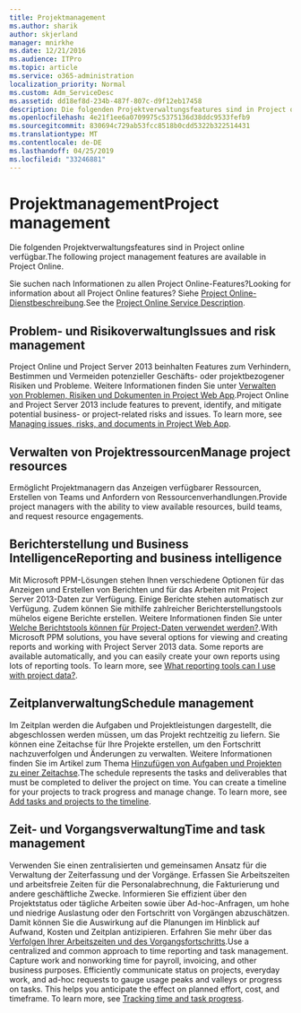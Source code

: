 ```yaml
---
title: Projektmanagement
ms.author: sharik
author: skjerland
manager: mnirkhe
ms.date: 12/21/2016
ms.audience: ITPro
ms.topic: article
ms.service: o365-administration
localization_priority: Normal
ms.custom: Adm_ServiceDesc
ms.assetid: dd18ef8d-234b-487f-807c-d9f12eb17458
description: Die folgenden Projektverwaltungsfeatures sind in Project online verfügbar.
ms.openlocfilehash: 4e21f1ee6a0709975c5375136d38ddc9533fefb9
ms.sourcegitcommit: 830694c729ab53fcc8518b0cdd5322b322514431
ms.translationtype: MT
ms.contentlocale: de-DE
ms.lasthandoff: 04/25/2019
ms.locfileid: "33246881"
---
```

# <a name="project-management"></a><span data-ttu-id="f77f6-103">Projektmanagement</span><span class="sxs-lookup"><span data-stu-id="f77f6-103">Project management</span></span>

<span data-ttu-id="f77f6-104">Die folgenden Projektverwaltungsfeatures sind in Project online verfügbar.</span><span class="sxs-lookup"><span data-stu-id="f77f6-104">The following project management features are available in Project Online.</span></span>
  
<span data-ttu-id="f77f6-105">Sie suchen nach Informationen zu allen Project Online-Features?</span><span class="sxs-lookup"><span data-stu-id="f77f6-105">Looking for information about all Project Online features?</span></span> <span data-ttu-id="f77f6-106">Siehe [Project Online-Dienstbeschreibung](project-online-service-description.md).</span><span class="sxs-lookup"><span data-stu-id="f77f6-106">See the [Project Online Service Description](project-online-service-description.md).</span></span>
  
## <a name="issues-and-risk-management"></a><span data-ttu-id="f77f6-107">Problem- und Risikoverwaltung</span><span class="sxs-lookup"><span data-stu-id="f77f6-107">Issues and risk management</span></span>
<span data-ttu-id="f77f6-108"><a name="bkmk_IssuesRiskManagement"> </a></span><span class="sxs-lookup"><span data-stu-id="f77f6-108"></span></span>

<span data-ttu-id="f77f6-p102">Project Online und Project Server 2013 beinhalten Features zum Verhindern, Bestimmen und Vermeiden potenzieller Geschäfts- oder projektbezogener Risiken und Probleme. Weitere Informationen finden Sie unter [Verwalten von Problemen, Risiken und Dokumenten in Project Web App](https://go.microsoft.com/fwlink/?LinkId=402634).</span><span class="sxs-lookup"><span data-stu-id="f77f6-p102">Project Online and Project Server 2013 include features to prevent, identify, and mitigate potential business- or project-related risks and issues. To learn more, see [Managing issues, risks, and documents in Project Web App](https://go.microsoft.com/fwlink/?LinkId=402634).</span></span>
  
## <a name="manage-project-resources"></a><span data-ttu-id="f77f6-111">Verwalten von Projektressourcen</span><span class="sxs-lookup"><span data-stu-id="f77f6-111">Manage project resources</span></span>
<span data-ttu-id="f77f6-112"><a name="bkmk_ManageProjectResources"> </a></span><span class="sxs-lookup"><span data-stu-id="f77f6-112"></span></span>

<span data-ttu-id="f77f6-113">Ermöglicht Projektmanagern das Anzeigen verfügbarer Ressourcen, Erstellen von Teams und Anfordern von Ressourcenverhandlungen.</span><span class="sxs-lookup"><span data-stu-id="f77f6-113">Provide project managers with the ability to view available resources, build teams, and request resource engagements.</span></span>
  
## <a name="reporting-and-business-intelligence"></a><span data-ttu-id="f77f6-114">Berichterstellung und Business Intelligence</span><span class="sxs-lookup"><span data-stu-id="f77f6-114">Reporting and business intelligence</span></span>
<span data-ttu-id="f77f6-115"><a name="bkmk_ReportingBusinessIntelligence"> </a></span><span class="sxs-lookup"><span data-stu-id="f77f6-115"></span></span>

<span data-ttu-id="f77f6-p103">Mit Microsoft PPM-Lösungen stehen Ihnen verschiedene Optionen für das Anzeigen und Erstellen von Berichten und für das Arbeiten mit Project Server 2013-Daten zur Verfügung. Einige Berichte stehen automatisch zur Verfügung. Zudem können Sie mithilfe zahlreicher Berichterstellungstools mühelos eigene Berichte erstellen. Weitere Informationen finden Sie unter [Welche Berichtstools können für Project-Daten verwendet werden?](https://go.microsoft.com/fwlink/?LinkId=402642).</span><span class="sxs-lookup"><span data-stu-id="f77f6-p103">With Microsoft PPM solutions, you have several options for viewing and creating reports and working with Project Server 2013 data. Some reports are available automatically, and you can easily create your own reports using lots of reporting tools. To learn more, see [What reporting tools can I use with project data?](https://go.microsoft.com/fwlink/?LinkId=402642).</span></span>
  
## <a name="schedule-management"></a><span data-ttu-id="f77f6-119">Zeitplanverwaltung</span><span class="sxs-lookup"><span data-stu-id="f77f6-119">Schedule management</span></span>
<span data-ttu-id="f77f6-120"><a name="bkmk_ScheduleManagement"> </a></span><span class="sxs-lookup"><span data-stu-id="f77f6-120"></span></span>

<span data-ttu-id="f77f6-p104">Im Zeitplan werden die Aufgaben und Projektleistungen dargestellt, die abgeschlossen werden müssen, um das Projekt rechtzeitig zu liefern. Sie können eine Zeitachse für Ihre Projekte erstellen, um den Fortschritt nachzuverfolgen und Änderungen zu verwalten. Weitere Informationen finden Sie im Artikel zum Thema [Hinzufügen von Aufgaben und Projekten zu einer Zeitachse](https://go.microsoft.com/fwlink/?LinkID=402655).</span><span class="sxs-lookup"><span data-stu-id="f77f6-p104">The schedule represents the tasks and deliverables that must be completed to deliver the project on time. You can create a timeline for your projects to track progress and manage change. To learn more, see [Add tasks and projects to the timeline](https://go.microsoft.com/fwlink/?LinkID=402655).</span></span>
  
## <a name="time-and-task-management"></a><span data-ttu-id="f77f6-124">Zeit- und Vorgangsverwaltung</span><span class="sxs-lookup"><span data-stu-id="f77f6-124">Time and task management</span></span>
<span data-ttu-id="f77f6-125"><a name="bkmk_TimeTaskManagement"> </a></span><span class="sxs-lookup"><span data-stu-id="f77f6-125"></span></span>

<span data-ttu-id="f77f6-p105">Verwenden Sie einen zentralisierten und gemeinsamen Ansatz für die Verwaltung der Zeiterfassung und der Vorgänge. Erfassen Sie Arbeitszeiten und arbeitsfreie Zeiten für die Personalabrechnung, die Fakturierung und andere geschäftliche Zwecke. Informieren Sie effizient über den Projektstatus oder tägliche Arbeiten sowie über Ad-hoc-Anfragen, um hohe und niedrige Auslastung oder den Fortschritt von Vorgängen abzuschätzen. Damit können Sie die Auswirkung auf die Planungen im Hinblick auf Aufwand, Kosten und Zeitplan antizipieren. Erfahren Sie mehr über das [Verfolgen Ihrer Arbeitszeiten und des Vorgangsfortschritts](https://go.microsoft.com/fwlink/p/?LinkId=271321).</span><span class="sxs-lookup"><span data-stu-id="f77f6-p105">Use a centralized and common approach to time reporting and task management. Capture work and nonworking time for payroll, invoicing, and other business purposes. Efficiently communicate status on projects, everyday work, and ad-hoc requests to gauge usage peaks and valleys or progress on tasks. This helps you anticipate the effect on planned effort, cost, and timeframe. To learn more, see [Tracking time and task progress](https://go.microsoft.com/fwlink/p/?LinkId=271321).</span></span>
  

